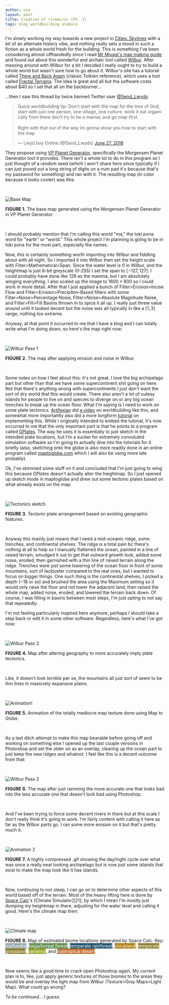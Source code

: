 ```yaml
---
author: una
layout: post
title: Creation of <i>ma</i> (Pt. I)
tags: blog worldbuilding alekala
---
```


I'm slowly working my way towards a new project in
[Cities: Skylines][1] with a bit of an alternate history vibe, and nothing
really sets a mood in such a fiction as a whole world fresh for the building.
This is something I've been considering almost offhandedly since I read
[Mr Miyagi's map making guide][2] and found out about this wonderful and archaic
tool called [Wilbur][3]. After messing around with Wilbur for a bit I decided I
really ought to try to build a whole world but wasn't sure how to go about it.
Wilbur's site has a tutorial called [There and Back Again][4] (classic Tolkien
reference), which uses a tool called [Fractal Terrains][5]. The idea is great
and all but the software costs about $40 so I set that all on the backburner...

...then I saw this thread by twice banned Twitter user [@Send_Lwyds][6]:

<blockquote class="twitter-tweet" data-lang="en">
    <p lang="en" dir="ltr">
        Quick worldbuilding tip: Don&#39;t start with the map for the love of
        God, start with just one person, one village, one culture. work it out
        organically from there don&#39;t try to be a maniac and go map-first.
        <br><br>
        Right with that out of the way im gonna show you how to start with the
        map
    </p>
    &mdash; Lwyd boy Online (@Send_Lwyds)
    <a href="https://twitter.com/Send_Lwyds/status/1012084937904807937">
        June 27, 2018
    </a>
</blockquote>
<script async src="https://platform.twitter.com/widgets.js" charset="utf-8">
    </script>

They propose using [VP Planet Generator][7], specifically the Morgensen Planet
Generator tool it provides. There isn't a whole lot to do in this program so I
just thought of a random seed (which I won't share here since typically if I can
just pound out a long string of digits on a num pad it's because that's my
password for something) and ran with it. The resulting map (in color because it
looks cooler) was this:

<br>

![Base Map][8]

**FIGURE 1.** The base map generated using the Morgensen Planet Generator in VP
Planet Generator.

<br>

I should probably mention that I'm calling this world "ma," the toki pona word
for "earth" or "world." This whole project I'm planning is going to be in toki
pona for the most part, especially the names.

Now, _this_ is certainly something worth importing into Wilbur and fiddling
about with all night. So I imported it into Wilbur then set the height scale
with Filter>Mathematical>Span. Since the water level is 0 in Wilbur, and the
heightmap is just 8-bit greyscale (0-255) I set the span to $[-127, 127]$. I
could probably have done like $128$ as the maxima, but I am absolutely winging
everything. I also scaled up the image to $1600\times800$ so I could work in
more detail. After that I just applied a bunch of Filter>Erosion>Incise Flow
and Filter>Erosion>Precipiton-Based filters with some Filter>Noise>Percentage
Noise, Filter>Noise>Absolute Magnitude Noise, and Filter>Fill>Fill Basins thrown
in to spice it all up. I really just threw value around until it looked decent
but the noise was all typically in like a $[1,3]$ range, nothing too extreme.

Anyway, at that point it occurred to me that I have a blog and I can totally
write what I'm doing down, so here's the map right now:

<br>

![Wilbur Pass 1][9]

**FIGURE 2.** The map after applying erosion and noise in Wilbur.

<br>

Some notes on how I feel about this: it's not great. I love the big archipelago
part but other than that we have some supercontinent shit going on here. Not
that there's anything wrong with supercontinents I just don't want the sort of
dry world that this would create. There also aren't a lot of cutesy islands for
people to live on and species to diverge on or any big ocean trenches to break
up the ocean floor. What I'm saying is I need to work on some plate tectonics.
[Artifexian][10] did [a video][11] on worldbuilding like this, and somewhat
more importantly also did a more longform [tutorial][12] on implementing this.
While I originally intended to embed the tutorial, it's now occurred to me that
the only important part is that he points to a program called [GPlates][13]. The
way he uses it is essentially to just sketch in the intended plate locations,
but I'm a sucker for extremely convoluted simulation software so I'm going to
actually dive into the tutorials for it briefly (also, sketching onto the globe
is also more readily done in an online program called [maptoglobe.com][14] which
I will also be using more late probably).

Ok, I've skimmed some stuff on it and concluded that I'm just going to wing this
because GPlates doesn't actually alter the heightmap. So I just opened up sketch
mode in maptoglobe and drew out some tectonic plates based on what already
exists on the map:

<br>

![Tectonics sketch][15]

**FIGURE 3.** Tectonic plate arrangement based on existing geographic features.

<br>

Anyway this mainly just means that I need a mid-oceanic ridge, some trenches,
and continental shelves. The ridge is a total pain bc there's nothing at all to
help so I manually flattened the ocean, painted in a line of raised terrain,
smudged it out to get that outward growth look, added some noise, eroded, then
garnished with a thin line of raised terrain along the ridge. Trenches were just
some lowering of the ocean floor in front of some mountains, sort of lackluster
compared to the real ones, but I wanted to focus on bigger things. One such
thing is the continental shelves, I picked a depth ($-18$ or so) and brushed the
area using the Maximum setting so it would only raise the floor and not lower
the adjacent land, then raised the whole map, added noise, eroded, and lowered
the terrain back down. Of course, I was filling in basins between most steps,
I'm just opting to not say that repeatedly.

I'm not feeling particularly inspired here anymore, perhaps I should take a step
back or edit it in some other software. Regardless, here's what I've got now:

<br>

![Wilbur Pass 2][16]

**FIGURE 4.** Map after altering geography to more accurately imply plate
tectonics.

<br>

Like, it doesn't look _terrible_ per se, the mountains all just sort of seem to
be thin lines in massively expansive plains.

<br>

![Animation!][17]

**FIGURE 5.** Animation of the totally mediocre map texture done using Map to
Globe.

<br>

As a last ditch attempt to make this map bearable before going off and working
on something else I opened up the last couple versions in Photoshop and set the
older on as an overlay, clearing up the ocean part to just keep the new ridges
and whatnot. I feel like this is a decent outcome from that:

<br>

![Wilbur Pass 2][18]

**FIGURE 6.** The map after just ramming the more accurate one that looks bad
into the less accurate one that doesn't look bad using Photoshop.

<br>

And I've been trying to force some decent rivers in there but at this scale I
don't really think it's going to work. I'm fairly content with calling it here
as far as the Wilbur parts go. I ran some more erosion on it but that's pretty
much it.

<br>

![Animation 2][19]

**FIGURE 7.** A highly compressed .gif showing the day/night cycle over what was
once a really neat looking archipelago but is now just some islands that exist
to make the map look like it has islands.

<br>

Now, continuing to not sleep, I can go on to determine other aspects of this
world based off of the terrain. Most of the heavy lifting here is done by
[Space Calc][20]'s [Climate Simulator][21]; by which I mean I'm mostly just
dumping my heightmap in there, adjusting for the water level and calling it
good. Here's the climate map then:

<br>

![Climate map][22]

**FIGURE 8.** Map of estimated biome locations generated by Space Calc. Key:
    <span style="background:#97A9AD;color:white;">ice/tundra</span>,
    <span style="background:#638F52;color:white;">taiga/boreal forest</span>,
    <span style="background:#1D546D;color:white;">temperate rainforest</span>,
    <span style="background:#AE7C0B;color:white;">shrubland</span>,
    <span style="background:#907E2E;color:white;">temperate grassland</span>,
    <span style="background:#99A526;color:white;">savanna</span>, and
    <span style="background:#C17136;color:white;">subtropical desert</span>.

<br>

Now seems like a good time to crack open Photoshop again. My current plan is to,
like, just apply generic textures of those biomes to the areas they would be and
overlay the light map from Wilbur (Texture>Gray Maps>Light Map). What could go
wrong?

_To be continued... I guess._

[1]: https://store.steampowered.com/app/255710/Cities_Skylines/
[2]: https://steamcommunity.com/sharedfiles/filedetails/?id=482232215
[3]: http://www.fracterra.com/wilbur.html
[4]: http://www.fracterra.com/ThereandBackAgain/index.html
[5]: https://www.profantasy.com/products/ft.asp
[6]: https://twitter.com/Send_Lwyds
[7]: https://toolslib.net/downloads/viewdownload/73-vpplanetgenerator/
[8]: /assets/img/alekala/ma-vpplanetgen-color.png
[9]: /assets/img/alekala/ma-wilbur-color.bmp
[10]:https://www.youtube.com/channel/UCeh-pJYRZTBJDXMNZeWSUVA
[11]:https://www.youtube.com/watch?v=x_Tn66PvTn4
[12]:https://www.youtube.com/watch?v=yGMKmbGTEHQ
[13]:https://www.gplates.org/
[14]:https://www.maptoglobe.com
[15]:/assets/img/alekala/ma-tectonics.png
[16]:/assets/img/alekala/ma-wilbur-color-2.bmp
[17]:/assets/img/alekala/ma-animated-1.gif
[18]:/assets/img/alekala/ma-wilbur-color-3.bmp
[19]:/assets/img/alekala/ma-animated-2.gif
[20]:https://space.geometrian.com
[20]:https://space.geometrian.com/calcs/climate-sim.php
[22]:/assets/img/alekala/ma-biomes.png
